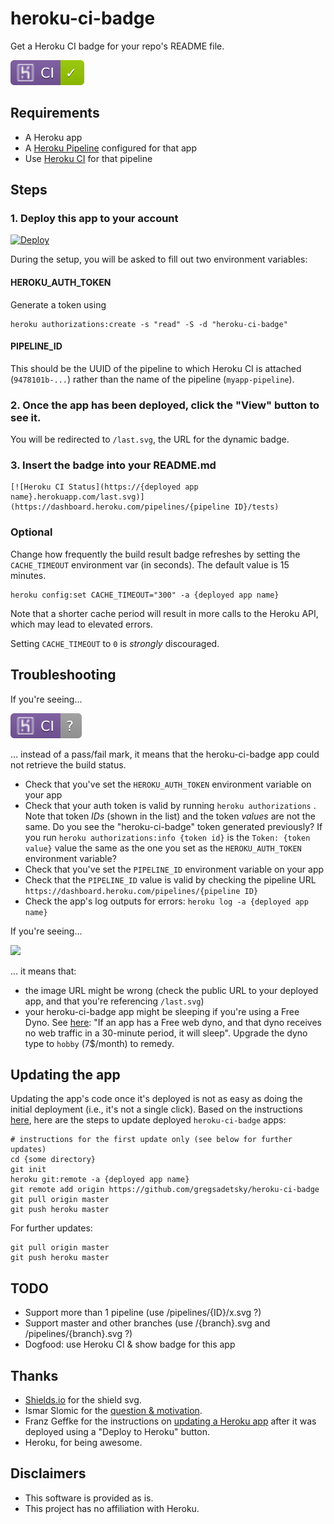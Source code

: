# heroku-ci-badge

Get a Heroku CI badge for your repo's README file.

![example badge](badges/succeeded.svg)


## Requirements

- A Heroku app
- A [Heroku Pipeline](https://devcenter.heroku.com/articles/pipelines) configured for that app
- Use [Heroku CI](https://devcenter.heroku.com/articles/heroku-ci) for that pipeline


## Steps

### 1. Deploy this app to your account

[![Deploy](https://www.herokucdn.com/deploy/button.svg)](https://heroku.com/deploy)

During the setup, you will be asked to fill out two environment variables:

#### HEROKU_AUTH_TOKEN

Generate a token using

    heroku authorizations:create -s "read" -S -d "heroku-ci-badge"

#### PIPELINE_ID

This should be the UUID of the pipeline to which Heroku CI is attached (`9478101b-...`) rather than the name of the pipeline (`myapp-pipeline`).

### 2. Once the app has been deployed, click the "View" button to see it.

You will be redirected to `/last.svg`, the URL for the dynamic badge.

### 3. Insert the badge into your README.md

    [![Heroku CI Status](https://{deployed app name}.herokuapp.com/last.svg)](https://dashboard.heroku.com/pipelines/{pipeline ID}/tests)

### Optional

Change how frequently the build result badge refreshes by setting the `CACHE_TIMEOUT` environment var (in seconds). The default value is 15 minutes.

    heroku config:set CACHE_TIMEOUT="300" -a {deployed app name}

Note that a shorter cache period will result in more calls to the Heroku API, which may lead to elevated errors.

Setting `CACHE_TIMEOUT` to `0` is _strongly_ discouraged.


## Troubleshooting

If you're seeing...

![error badge](badges/error.svg)

... instead of a pass/fail mark, it means that the heroku-ci-badge app could not retrieve the build status.
- Check that you've set the `HEROKU_AUTH_TOKEN` environment variable on your app
- Check that your auth token is valid by running `heroku authorizations` . Note that token _IDs_ (shown in the list) and the token _values_ are not the same. Do you see the "heroku-ci-badge" token generated previously? If you run `heroku authorizations:info {token id}` is the `Token: {token value}` value the same as the one you set as the `HEROKU_AUTH_TOKEN` environment variable?
- Check that you've set the `PIPELINE_ID` environment variable on your app
- Check that the `PIPELINE_ID` value is valid by checking the pipeline URL `https://dashboard.heroku.com/pipelines/{pipeline ID}`
- Check the app's log outputs for errors: `heroku log -a {deployed app name}`

If you're seeing...

![image not found](badges/chrome-noimage.png)

... it means that:
- the image URL might be wrong (check the public URL to your deployed app, and that you're referencing `/last.svg`)
- your heroku-ci-badge app might be sleeping if you're using a Free Dyno. See [here](https://devcenter.heroku.com/articles/free-dyno-hours#dyno-sleeping): "If an app has a Free web dyno, and that dyno receives no web traffic in a 30-minute period, it will sleep". Upgrade the dyno type to `hobby` (7$/month) to remedy.

## Updating the app

Updating the app's code once it's deployed is not as easy as doing the initial deployment (i.e., it's not a single click). Based on the instructions [here](https://f-a.nz/dev/update-deploy-to-heroku-app/), here are the steps to update deployed `heroku-ci-badge` apps:

    # instructions for the first update only (see below for further updates)
    cd {some directory}
    git init
    heroku git:remote -a {deployed app name}
    git remote add origin https://github.com/gregsadetsky/heroku-ci-badge
    git pull origin master
    git push heroku master

For further updates:

    git pull origin master
    git push heroku master


## TODO

- Support more than 1 pipeline (use /pipelines/{ID}/x.svg ?)
- Support master and other branches (use /{branch}.svg and /pipelines/{branch}.svg ?)
- Dogfood: use Heroku CI & show badge for this app


## Thanks

- [Shields.io](https://shields.io/) for the shield svg.
- Ismar Slomic for the [question & motivation](https://stackoverflow.com/questions/50918181/heroku-ci-status-badge).
- Franz Geffke for the instructions on [updating a Heroku app](https://f-a.nz/dev/update-deploy-to-heroku-app/) after it was deployed using a "Deploy to Heroku" button.
- Heroku, for being awesome.


## Disclaimers

- This software is provided as is.
- This project has no affiliation with Heroku.
